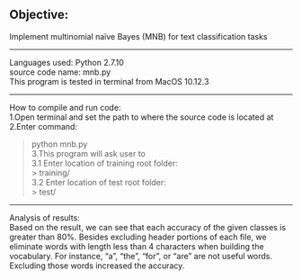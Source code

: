 ## Objective:  
Implement multinomial naïve Bayes (MNB) for text classification tasks  

------   
Languages used: Python 2.7.10  
source code name: mnb.py  
This program is tested in terminal from MacOS 10.12.3  

------  
How to compile and run code:  
1.Open terminal and set the path to where the source code is located at   
2.Enter command:  
  > python mnb.py  
3.This program will ask user to   
  3.1 Enter location of training root folder:  
    > training/    
  3.2 Enter location of test root folder:  
    > test/   
------  
Analysis of results:  
Based on the result, we can see that each accuracy of the given classes is greater than 80%. Besides excluding header portions of each file, we eliminate words with length less than 4 characters when building the vocabulary. For instance, “a”, “the”, “for”, or “are” are not useful words. Excluding those words increased the accuracy.
